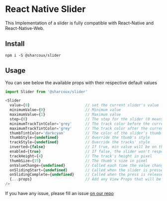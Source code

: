 # React Native Slider

This Implementation of a slider is fully compatible with React-Native and React-Native-Web.

## Install

```
npm i -S @sharcoux/slider
```

## Usage

You can see below the available props with their respective default values

```javascript
import Slider from '@sharcoux/slider'

<Slider
  value={0}                         // set the current slider's value
  minimumValue={0}                  // Minimum value
  maximumValue={1}                  // Maximum value
  step={0}                          // The step for the slider (0 means that the slider will handle any decimal value within the range [min, max])
  minimumTrackTintColor='grey'      // The track color before the current value
  maximumTrackTintColor='grey'      // The track color after the current value
  thumbTintColor='darkcyan'         // The color of the slider's thumb
  thumbStyle={undefined}            // Override the thumb's style
  trackStyle={undefined}            // Override the tracks' style
  inverted={false}                  // If true, min value will be on the right, and max on the left
  enabled={true}                    // If false, the slider won't respond to touches anymore
  trackHeight={4}                   // The track's height in pixel
  thumbSize={15}                    // The thumb's size in pixel
  onValueChange={undefined}         // Called each time the value changed
  onSlidingStart={undefined}        // Called when the slider is pressed
  onSlidingComplete={undefined}     // Called when the press is released
  {...props}                        // Add any View Props that will be applied to the container (style, ref, etc)
/>
```

If you have any issue, please fill an issue [on our repo](https://github.com/Sharcoux/slider/issues)
